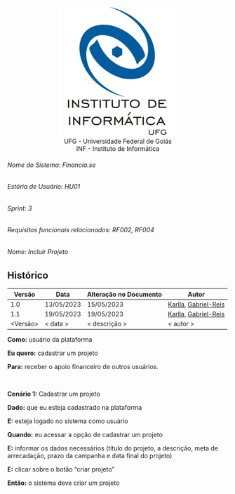 <div align=center>
  <img src="/imagens/INFVertical.jpg">
</div>


<div align="center">UFG - Universidade Federal de Goiás</div>
<div align="center">INF - Instituto de Informática</div>

###### Nome do Sistema: Financia.se
###### Estória de Usuário: HU01
###### Sprint: 3
###### Requisitos funcionais relacionados: RF002, RF004
###### Nome: _Incluir Projeto_

## Histórico
|**Versão**|**Data**|**Alteração no Documento**|**Autor**|
|------|----|---------|-----|
|1.0|13/05/2023|15/05/2023|[Karlla](https://github.com/karllaloane), [Gabriel-Reis](https://github.com/gabrielreisdvs)|
|1.1|19/05/2023|19/05/2023|[Karlla](https://github.com/karllaloane), [Gabriel-Reis](https://github.com/gabrielreisdvs)|
|<Versão>|< data >|< descrição >|< autor >|



**Como:** usuário da plataforma

**Eu quero:** cadastrar um projeto

**Para:** receber o apoio financeiro de outros usuários.

<br />

**Cenário 1:** Cadastrar um projeto

**Dado:** que eu esteja cadastrado na plataforma

**E:** esteja logado no sistema como usuário

**Quando:** eu acessar a opção de cadastrar um projeto

**E:** informar os dados necessários (título do projeto, a descrição, meta de arrecadação, prazo da campanha e data final do projeto)

**E:** clicar sobre o botão “criar projeto”

**Então:** o sistema deve criar um projeto


</DIV>
